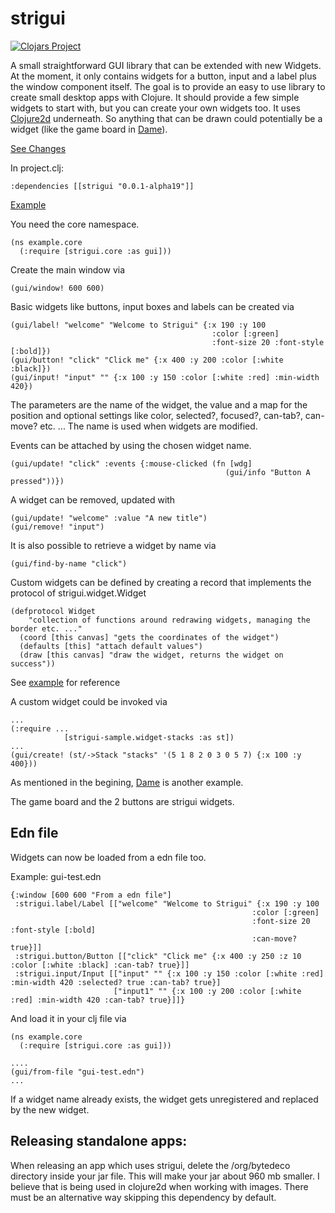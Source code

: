# strigui

[![Clojars Project](https://img.shields.io/clojars/v/strigui.svg)](https://clojars.org/strigui)

A small straightforward GUI library that can be extended with new Widgets. At the moment, it only contains widgets for a button, input and a label plus the window component itself.
The goal is to provide an easy to use library to create small desktop apps with Clojure. It should provide a few simple widgets to start with,
but you can create your own widgets too. 
It uses [Clojure2d](https://github.com/Clojure2D/clojure2d) underneath. So anything that can be drawn could potentially be a widget (like the game board in [Dame](https://github.com/MikeHardIce/Dame)).

[See Changes](CHANGES.md)

In project.clj:

```
:dependencies [[strigui "0.0.1-alpha19"]]
```
[Example](https://github.com/MikeHardIce/strigui-sample)

You need the core namespace.

```
(ns example.core
  (:require [strigui.core :as gui]))

```
Create the main window via

```
(gui/window! 600 600)
```

Basic widgets like buttons, input boxes and labels can be created via

```
(gui/label! "welcome" "Welcome to Strigui" {:x 190 :y 100
                                             :color [:green]
                                             :font-size 20 :font-style [:bold]})
(gui/button! "click" "Click me" {:x 400 :y 200 :color [:white :black]})
(gui/input! "input" "" {:x 100 :y 150 :color [:white :red] :min-width 420})
```
The parameters are the name of the widget, the value and a map for the position and optional settings like color, selected?, focused?, can-tab?, can-move? etc. ...
The name is used when widgets are modified.

Events can be attached by using the chosen widget name.

```
(gui/update! "click" :events {:mouse-clicked (fn [wdg]
                                                (gui/info "Button A pressed"))})
```

A widget can be removed, updated with

```
(gui/update! "welcome" :value "A new title")
(gui/remove! "input")
```

It is also possible to retrieve a widget by name via
```
(gui/find-by-name "click")
```

Custom widgets can be defined by creating a record that implements the protocol of strigui.widget.Widget

```
(defprotocol Widget 
    "collection of functions around redrawing widgets, managing the border etc. ..."
  (coord [this canvas] "gets the coordinates of the widget")
  (defaults [this] "attach default values")
  (draw [this canvas] "draw the widget, returns the widget on success"))

```
See [example](https://github.com/MikeHardIce/strigui-sample/blob/main/src/strigui_sample/widget_stacks.clj#L42) for reference

A custom widget could be invoked via

```
...
(:require ...
            [strigui-sample.widget-stacks :as st])
...
(gui/create! (st/->Stack "stacks" '(5 1 8 2 0 3 0 5 7) {:x 100 :y 400}))
```

As mentioned in the begining, [Dame](https://github.com/MikeHardIce/Dame) is another example.

The game board and the 2 buttons are strigui widgets.

## Edn file

Widgets can now be loaded from a edn file too.

Example:
gui-test.edn
```
{:window [600 600 "From a edn file"]
 :strigui.label/Label [["welcome" "Welcome to Strigui" {:x 190 :y 100
                                                      :color [:green]
                                                      :font-size 20 :font-style [:bold]
                                                      :can-move? true}]]
 :strigui.button/Button [["click" "Click me" {:x 400 :y 250 :z 10 :color [:white :black] :can-tab? true}]]
 :strigui.input/Input [["input" "" {:x 100 :y 150 :color [:white :red] :min-width 420 :selected? true :can-tab? true}]
                       ["input1" "" {:x 100 :y 200 :color [:white :red] :min-width 420 :can-tab? true}]]}
```

And load it in your clj file via
```
(ns example.core
  (:require [strigui.core :as gui]))

....
(gui/from-file "gui-test.edn")
...
```

If a widget name already exists, the widget gets unregistered and replaced by the new widget.

## Releasing standalone apps:

When releasing an app which uses strigui, delete the /org/bytedeco directory inside your jar file.
This will make your jar about 960 mb smaller. I believe that is being used in clojure2d when working with images. There must be an alternative way skipping this dependency by default.